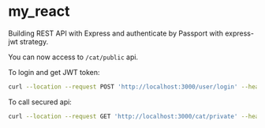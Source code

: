 # my_react
Building REST API with Express and authenticate by Passport with express-jwt strategy.

You can now access to `/cat/public` api.

To login and get JWT token:
```sh
curl --location --request POST 'http://localhost:3000/user/login' --header 'Content-Type: application/json' --data-raw '{"username": "catlover", "password": "cat"}'
```
To call secured api:
```sh
curl --location --request GET 'http://localhost:3000/cat/private' --header 'Authorization: Bearer <jwt-token-from-login-api>'
``` 
